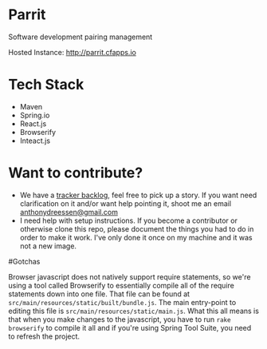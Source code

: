 # Parrit
Software development pairing management

Hosted Instance: http://parrit.cfapps.io

# Tech Stack
- Maven
- Spring.io
- React.js
- Browserify
- Inteact.js

# Want to contribute?

* We have a [tracker backlog](https://www.pivotaltracker.com/n/projects/1504460), feel free to pick up a story. If you want need clarification on it and/or want help pointing it, shoot me an email anthonydreessen@gmail.com
* I need help with setup instructions. If you become a contributor or otherwise clone this repo, please document the things you had to do in order to make it work. I've only done it once on my machine and it was not a new image.

#Gotchas

Browser javascript does not natively support require statements, so we're using a tool called Browserify to essentially compile all of the require statements down into one file. That file can be found at ```src/main/resources/static/built/bundle.js```. The main entry-point to editing this file is ```src/main/resources/static/main.js```. What this all means is that when you make changes to the javascript, you have to run ```rake browserify``` to compile it all and if you're using Spring Tool Suite, you need to refresh the project.
